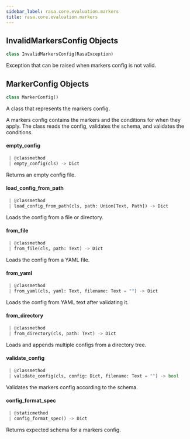 ```yaml
---
sidebar_label: rasa.core.evaluation.markers
title: rasa.core.evaluation.markers
---
```

## InvalidMarkersConfig Objects

```python
class InvalidMarkersConfig(RasaException)
```

Exception that can be raised when markers config is not valid.

## MarkerConfig Objects

```python
class MarkerConfig()
```

A class that represents the markers config.

A markers config contains the markers and the conditions for when they apply.
The class reads the config, validates the schema, and validates the conditions.

#### empty\_config

```python
 | @classmethod
 | empty_config(cls) -> Dict
```

Returns an empty config file.

#### load\_config\_from\_path

```python
 | @classmethod
 | load_config_from_path(cls, path: Union[Text, Path]) -> Dict
```

Loads the config from a file or directory.

#### from\_file

```python
 | @classmethod
 | from_file(cls, path: Text) -> Dict
```

Loads the config from a YAML file.

#### from\_yaml

```python
 | @classmethod
 | from_yaml(cls, yaml: Text, filename: Text = "") -> Dict
```

Loads the config from YAML text after validating it.

#### from\_directory

```python
 | @classmethod
 | from_directory(cls, path: Text) -> Dict
```

Loads and appends multiple configs from a directory tree.

#### validate\_config

```python
 | @classmethod
 | validate_config(cls, config: Dict, filename: Text = "") -> bool
```

Validates the markers config according to the schema.

#### config\_format\_spec

```python
 | @staticmethod
 | config_format_spec() -> Dict
```

Returns expected schema for a markers config.

